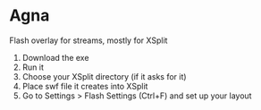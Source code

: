 Agna
====

Flash overlay for streams, mostly for XSplit

1. Download the exe
2. Run it
3. Choose your XSplit directory (if it asks for it)
4. Place swf file it creates into XSplit
5. Go to Settings > Flash Settings (Ctrl+F) and set up your layout
